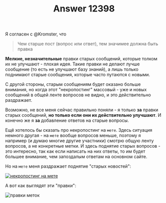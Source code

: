 ﻿---
title: "Answer 12398"
se.owner.user_id: 532877
se.owner.display_name: "Зонтик"
se.owner.link: "https://ru.meta.stackoverflow.com/users/532877/%d0%97%d0%be%d0%bd%d1%82%d0%b8%d0%ba"
se.answer_id: 12398
se.question_id: 12391
se.post_type: answer
se.is_accepted: False
---
<p>Я согласен с @Kromster, что</p>
<blockquote>
<p>Чем старше пост (вопрос или ответ), тем значимее должна быть правка</p>
</blockquote>
<p><strong>Мелкие, незначительные</strong> правки старых сообщений, которые толком их не улучшают - плохая идея. Такие правки не делают лучше сообщение (то есть не улучшают базу знаний), а лишь только поднимают старые сообщения, которые часто путаются с новыми.</p>
<p>С другой стороны, старым сообщениям будет оказано больше внимания, но когда этот &quot;некропостинг&quot; массовый - уже и новых сообщений в общей ленте вопросов не видно, и это действительно раздражает.</p>
<p>Возможно, не все меня сейчас правильно поняли - я только <strong>за</strong> правки старых сообщений, <strong>но только если они  их действительно улучшают</strong>. И конечно же я <strong>за</strong> добавление ответов на старые вопросы.</p>
<p>Ещё хотелось бы сказать про некропостинг на <code>мете</code>.
Здесь ситуация немного другая - на <code>мете</code> вообще вопросов меньше, поэтому я например (и думаю многие другие участники) смотрю общую ленту вопросов, а  не конкретные метки. И здесь поднятие старых вопросов - это интересно, так как если написать на  них ответы, то им будет большее внимание, чем запоздалым ответам на основном сайте.</p>
<p>Но на <code>мете</code> меня раздражает поднятие &quot;старых новостей&quot;:</p>
<p><a href="https://i.stack.imgur.com/SUj9r.png" rel="nofollow noreferrer"><img src="https://i.stack.imgur.com/SUj9r.png" alt="некропостинг на мете" /></a></p>
<p>А вот как выглядят эти &quot;правки&quot;:</p>
<p><img src="https://i.stack.imgur.com/uFxSd.png" alt="правки меток" /></p>
